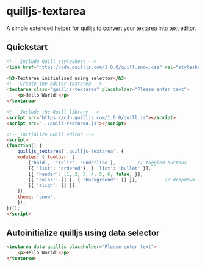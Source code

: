 # quilljs-textarea
A simple extended helper for quilljs to convert your textarea into text editor.

## Quickstart

```html
<!-- Include Quill stylesheet -->
<link href="https://cdn.quilljs.com/1.0.0/quill.snow.css" rel="stylesheet">

<h3>Textarea initialised using selector</h3>
<!-- Create the editor textarea -->
<textarea class="quilljs-textarea" placeholder="Please enter text">
    <p>Hello World!</p>
</textarea>

<!-- Include the Quill library -->
<script src="https://cdn.quilljs.com/1.0.0/quill.js"></script>
<script src="../quill-textarea.js"></script>

<!-- Initialize Quill editor -->
<script>
(function() {
    quilljs_textarea('.quilljs-textarea', {
    modules: { toolbar: [
        ['bold', 'italic', 'underline'],        // toggled buttons
        [{ 'list': 'ordered'}, { 'list': 'bullet' }],
        [{ 'header': [1, 2, 3, 4, 5, 6, false] }],
        [{ 'color': [] }, { 'background': [] }],          // dropdown with defaults from theme
        [{ 'align': [] }],
    ]}, 
    theme: 'snow',
    });
})();
</script>
```

## Autoinitialize quilljs using data selector

```html
<textarea data-quilljs placeholder="Please enter text">
    <p>Hello World!</p>
</textarea>


```
